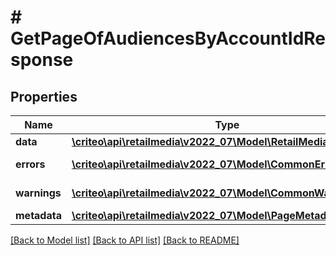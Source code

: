 # # GetPageOfAudiencesByAccountIdResponse

## Properties

Name | Type | Description | Notes
------------ | ------------- | ------------- | -------------
**data** | [**\criteo\api\retailmedia\v2022_07\Model\RetailMediaAudience[]**](RetailMediaAudience.md) | data | [readonly]
**errors** | [**\criteo\api\retailmedia\v2022_07\Model\CommonError[]**](CommonError.md) | errors | [optional] [readonly]
**warnings** | [**\criteo\api\retailmedia\v2022_07\Model\CommonWarning[]**](CommonWarning.md) | warnings | [optional] [readonly]
**metadata** | [**\criteo\api\retailmedia\v2022_07\Model\PageMetadata**](PageMetadata.md) |  |

[[Back to Model list]](../../README.md#models) [[Back to API list]](../../README.md#endpoints) [[Back to README]](../../README.md)
